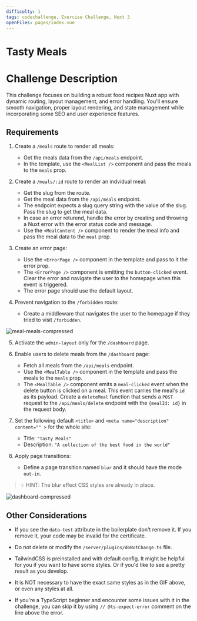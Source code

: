 ```yaml
---
difficulty: 1
tags: codechallenge, Exercise Challenge, Nuxt 3
openFiles: pages/index.vue
---
```


# Tasty Meals

# Challenge Description

This challenge focuses on building a robust food recipes Nuxt app with dynamic routing, layout management, and error handling. You'll ensure smooth navigation, proper layout rendering, and state management while incorporating some SEO and user experience features.

## Requirements

1. Create a `/meals` route to render all meals:

   - Get the meals data from the `/api/meals` endpoint.
   - In the template, use the `<MealList />` component and pass the meals to the `meals` prop.

2. Create a `/meals/:id` route to render an indvidual meal:

   - Get the slug from the route.
   - Get the meal data from the `/api/meals` endpoint.
   - The endpoint expects a slug query string with the value of the slug. Pass the slug to get the meal data.
   - In case an error returend, handle the error by creating and throwing a Nuxt error with the error status code and message.
   - Use the `<MealContent />` component to render the meal info and pass the meal data to the `meal` prop.

3. Create an error page:

   - Use the `<ErrorPage />` component in the template and pass to it the error prop.
   - The `<ErrorPage />` component is emitting the `button-clicked` event. Clear the error and navigate the user to the homepage when this event is triggered.
   - The error page should use the default layout.

4. Prevent navigation to the `/forbidden` route:

   - Create a middleware that navigates the user to the homepage if they tried to visit `/forbidden`.

![meal-meals-compressed](https://github.com/user-attachments/assets/e8b9676b-f73a-44c8-aaae-2c6ea8c2d7b0)

5. Activate the `admin-layout` only for the `/dashboard` page.

6. Enable users to delete meals from the `/dashboard` page:

   - Fetch all meals from the `/api/meals` endpoint.
   - Use the `<MealTable />` component in the template and pass the meals to the `meals` prop.
   - The `<MealTable />` component emits a `meal-clicked` event when the delete button is clicked on a meal. This event carries the meal's `id` as its payload. Create a `deleteMeal` function that sends a `POST` request to the `/api/meals/delete` endpoint with the `{mealId: id}` in the request body.

7. Set the following default `<title>` and `<meta name="description" content="" >` for the whole site:

   - Title: `"Tasty Meals"`
   - Description: `"A collection of the best food in the world"`

8. Apply page transitions:
   - Define a page transition named `blur` and it should have the mode `out-in`.

> 💡 HINT: The blur effect CSS styles are already in place.

![dashboard-compressed](https://github.com/user-attachments/assets/f9f90fb5-4b0d-4ecd-999e-e6758b030b70)

## Other Considerations

- If you see the `data-test` attribute in the boilerplate don't remove it. If you remove it, your code may be invalid for the certificate.
- Do not delete or modify the `/server/plugins/doNotChange.ts` file.

- TailwindCSS is preinstalled and with default config. It might be helpful for you if you want to have some styles. Or if you'd like to see a pretty result as you develop.

- It is NOT necessary to have the exact same styles as in the GIF above, or even any styles at all.

- If you're a TypeScript beginner and encounter some issues with it in the challenge, you can skip it by using `// @ts-expect-error` comment on the line above the error.
